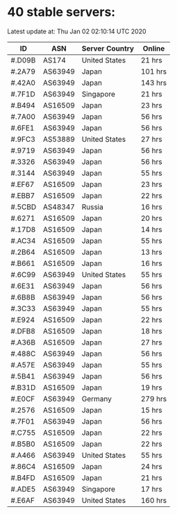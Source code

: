 # 40 stable servers:

Latest update at: Thu Jan 02 02:10:14 UTC 2020

| ID | ASN | Server Country | Online |
| -- | --- | -------------- | ------ |
| #.D09B | AS174 | United States | 21 hrs |
| #.2A79 | AS63949 | Japan | 101 hrs |
| #.42A0 | AS63949 | Japan | 143 hrs |
| #.7F1D | AS63949 | Singapore | 21 hrs |
| #.B494 | AS16509 | Japan | 23 hrs |
| #.7A00 | AS63949 | Japan | 56 hrs |
| #.6FE1 | AS63949 | Japan | 56 hrs |
| #.9FC3 | AS53889 | United States | 27 hrs |
| #.9719 | AS63949 | Japan | 56 hrs |
| #.3326 | AS63949 | Japan | 56 hrs |
| #.3144 | AS63949 | Japan | 55 hrs |
| #.EF67 | AS16509 | Japan | 23 hrs |
| #.EBB7 | AS16509 | Japan | 22 hrs |
| #.5CBD | AS48347 | Russia | 16 hrs |
| #.6271 | AS16509 | Japan | 20 hrs |
| #.17D8 | AS16509 | Japan | 14 hrs |
| #.AC34 | AS16509 | Japan | 55 hrs |
| #.2B64 | AS16509 | Japan | 13 hrs |
| #.B661 | AS16509 | Japan | 16 hrs |
| #.6C99 | AS63949 | United States | 55 hrs |
| #.6E31 | AS63949 | Japan | 56 hrs |
| #.6B8B | AS63949 | Japan | 56 hrs |
| #.3C33 | AS63949 | Japan | 55 hrs |
| #.E924 | AS16509 | Japan | 22 hrs |
| #.DFB8 | AS16509 | Japan | 18 hrs |
| #.A36B | AS16509 | Japan | 27 hrs |
| #.488C | AS63949 | Japan | 56 hrs |
| #.A57E | AS63949 | Japan | 55 hrs |
| #.5B41 | AS63949 | Japan | 56 hrs |
| #.B31D | AS16509 | Japan | 19 hrs |
| #.E0CF | AS63949 | Germany | 279 hrs |
| #.2576 | AS16509 | Japan | 15 hrs |
| #.7F01 | AS63949 | Japan | 56 hrs |
| #.C755 | AS16509 | Japan | 22 hrs |
| #.B5B0 | AS16509 | Japan | 22 hrs |
| #.A466 | AS63949 | United States | 55 hrs |
| #.86C4 | AS16509 | Japan | 24 hrs |
| #.B4FD | AS16509 | Japan | 21 hrs |
| #.ADE5 | AS63949 | Singapore | 17 hrs |
| #.E6AF | AS63949 | United States | 160 hrs |


